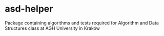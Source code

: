# asd-helper
Package containing algorithms and tests required for Algorithm and Data Structures class at AGH University in Kraków
